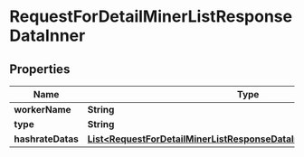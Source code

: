 

# RequestForDetailMinerListResponseDataInner


## Properties

| Name | Type | Description | Notes |
|------------ | ------------- | ------------- | -------------|
|**workerName** | **String** |  |  [optional] |
|**type** | **String** |  |  [optional] |
|**hashrateDatas** | [**List&lt;RequestForDetailMinerListResponseDataInnerHashrateDatasInner&gt;**](RequestForDetailMinerListResponseDataInnerHashrateDatasInner.md) |  |  [optional] |



